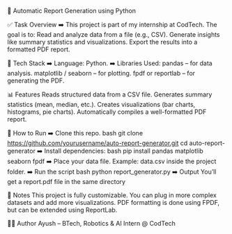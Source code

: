 📄 Automatic Report Generation using Python


✅ Task Overview
➡️ This project is part of my internship at CodTech. The goal is to:
    Read and analyze data from a file (e.g., CSV).
    Generate insights like summary statistics and visualizations.
    Export the results into a formatted PDF report.


🧰 Tech Stack
➡️ Language: Python.
➡️ Libraries Used:
    pandas – for data analysis.
    matplotlib / seaborn – for plotting.
    fpdf or reportlab – for generating the PDF.


📊 Features
 Reads structured data from a CSV file.
 Generates summary statistics (mean, median, etc.).
 Creates visualizations (bar charts, histograms, pie charts).
 Automatically compiles a well-formatted PDF report.

🚀 How to Run
➡️ Clone this repo.
 bash
   git clone https://github.com/yourusername/auto-report-generator.git
   cd auto-report-generator
➡️ Install dependencies:
 bash
 pip install pandas matplotlib seaborn fpdf
➡️ Place your data file.
 Example: data.csv inside the project folder.
➡️ Run the script
 bash
  python report_generator.py
➡️ Output
 You’ll get a report.pdf file in the same directory


📌 Notes
This project is fully customizable.
You can plug in more complex datasets and add more visualizations.
PDF formatting is done using FPDF, but can be extended using ReportLab.

🙋‍♂️ Author
Ayush – BTech, Robotics & AI
Intern @ CodTech

















